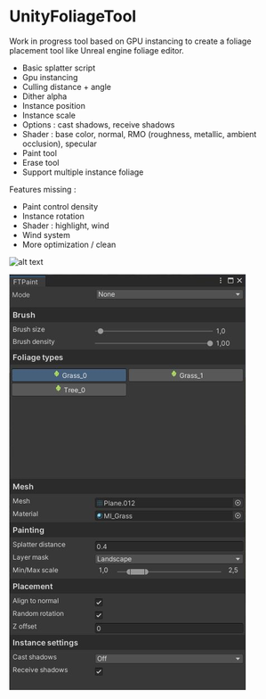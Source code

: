 # UnityFoliageTool

Work in progress tool based on GPU instancing to create a foliage placement tool like Unreal engine foliage editor.

- Basic splatter script
- Gpu instancing
- Culling distance + angle
- Dither alpha
- Instance position
- Instance scale
- Options : cast shadows, receive shadows
- Shader : base color, normal, RMO (roughness, metallic, ambient occlusion), specular
- Paint tool
- Erase tool
- Support multiple instance foliage

Features missing :
- Paint control density
- Instance rotation
- Shader : highlight, wind
- Wind system
- More optimization / clean

![alt text](/Assets/FoliageTool/Screenshots/Screenshot.jpg)

![alt text](/Assets/FoliageTool/Screenshots/Tool.JPG)
